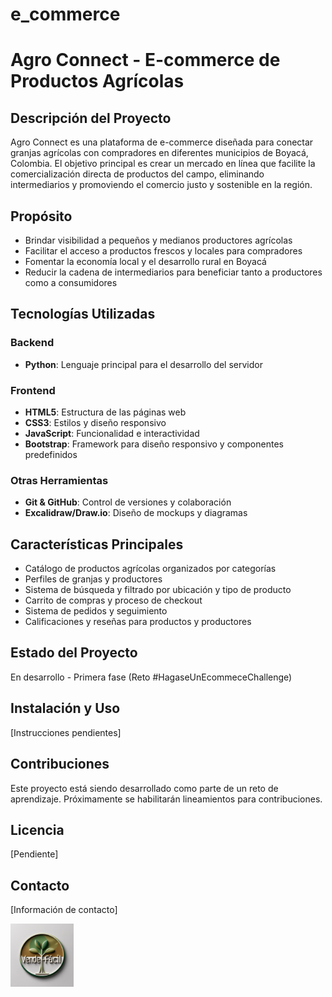 # e_commerce
# Agro Connect - E-commerce de Productos Agrícolas

## Descripción del Proyecto
Agro Connect es una plataforma de e-commerce diseñada para conectar granjas agrícolas con compradores en diferentes municipios de Boyacá, Colombia. El objetivo principal es crear un mercado en línea que facilite la comercialización directa de productos del campo, eliminando intermediarios y promoviendo el comercio justo y sostenible en la región.

## Propósito
- Brindar visibilidad a pequeños y medianos productores agrícolas
- Facilitar el acceso a productos frescos y locales para compradores
- Fomentar la economía local y el desarrollo rural en Boyacá
- Reducir la cadena de intermediarios para beneficiar tanto a productores como a consumidores

## Tecnologías Utilizadas

### Backend
- **Python**: Lenguaje principal para el desarrollo del servidor
<!-- - **Flask/Django**: Framework para creación de APIs RESTful
- **SQLAlchemy/ORM**: Para interacción con base de datos
- **JWT**: Autenticación de usuarios
- **RESTful API**: Para comunicación entre frontend y backend -->

### Frontend
- **HTML5**: Estructura de las páginas web
- **CSS3**: Estilos y diseño responsivo
- **JavaScript**: Funcionalidad e interactividad
- **Bootstrap**: Framework para diseño responsivo y componentes predefinidos

### Otras Herramientas
- **Git & GitHub**: Control de versiones y colaboración
- **Excalidraw/Draw.io**: Diseño de mockups y diagramas

## Características Principales
- Catálogo de productos agrícolas organizados por categorías
- Perfiles de granjas y productores
- Sistema de búsqueda y filtrado por ubicación y tipo de producto
- Carrito de compras y proceso de checkout
- Sistema de pedidos y seguimiento
- Calificaciones y reseñas para productos y productores

## Estado del Proyecto
En desarrollo - Primera fase (Reto #HagaseUnEcommeceChallenge)

## Instalación y Uso
[Instrucciones pendientes]

## Contribuciones
Este proyecto está siendo desarrollado como parte de un reto de aprendizaje. Próximamente se habilitarán lineamientos para contribuciones.

## Licencia
[Pendiente]

## Contacto
[Información de contacto]

<img src="/img/Vende-Facil.jpg" width="20%" alt="Logo Vende Fácil">
